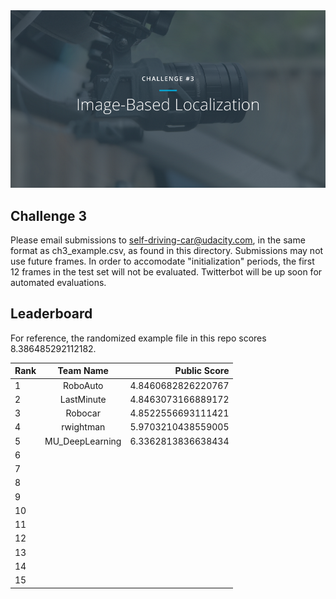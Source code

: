 <img src="../../images/challenge3.png" alt="Self-Driving Car" width="800px">

## Challenge 3
Please email submissions to self-driving-car@udacity.com, in the same format as ch3_example.csv, as found in this directory. Submissions may not use future frames. In order to accomodate "initialization" periods, the first 12 frames in the test set will not be evaluated. Twitterbot will be up soon for automated evaluations.

## Leaderboard

For reference, the randomized example file in this repo scores 8.386485292112182.

| Rank | Team Name        |     Public Score     |
| ---- | :---------------:| --------------------:|
| 1    | RoboAuto | 4.8460682826220767 |
| 2    | LastMinute | 4.8463073166889172 |
| 3    | Robocar | 4.8522556693111421 |
| 4    | rwightman | 5.9703210438559005 |
| 5    | MU_DeepLearning | 6.3362813836638434 |
| 6    |||
| 7    |||
| 8    |||
| 9    |||
| 10   |||
| 11   |||
| 12   |||
| 13   |||
| 14   |||
| 15   |||

